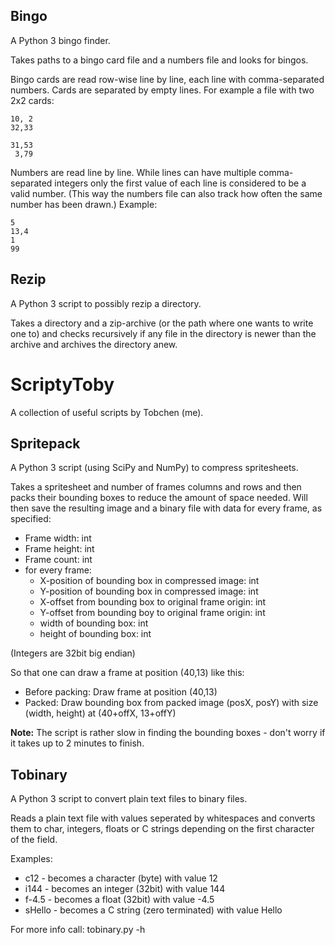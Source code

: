 ## Bingo ##

A Python 3 bingo finder.

Takes paths to a bingo card file and a numbers file and looks for bingos.

Bingo cards are read row-wise line by line, each line with comma-separated
numbers. Cards are separated by empty lines. For example a file with two 2x2
cards:
```
10, 2
32,33

31,53
 3,79
```
Numbers are read line by line. While lines can have multiple comma-separated
integers only the first value of each line is considered to be a valid number.
(This way the numbers file can also track how often the same number has been
drawn.) Example:
```
5
13,4
1
99
```

## Rezip ##

A Python 3 script to possibly rezip a directory.

Takes a directory and a zip-archive (or the path where one wants to write one
to) and checks recursively if any file in the directory is newer than the
archive and archives the directory anew.

# ScriptyToby #

A collection of useful scripts by Tobchen (me).

## Spritepack ##

A Python 3 script (using SciPy and NumPy) to compress spritesheets.

Takes a spritesheet and number of frames columns and rows and then packs their
bounding boxes to reduce the amount of space needed. Will then save the
resulting image and a binary file with data for every frame, as specified:

- Frame width: int
- Frame height: int
- Frame count: int
- for every frame:
    - X-position of bounding box in compressed image: int
    - Y-position of bounding box in compressed image: int
    - X-offset from bounding box to original frame origin: int
    - Y-offset from bounding boy to original frame origin: int
    - width of bounding box: int
    - height of bounding box: int

(Integers are 32bit big endian)

So that one can draw a frame at position (40,13) like this:

- Before packing: Draw frame at position (40,13)
- Packed: Draw bounding box from packed image (posX, posY) with size (width, height) at (40+offX, 13+offY)

**Note:** The script is rather slow in finding the bounding boxes - don't worry
if it takes up to 2 minutes to finish.

## Tobinary ##

A Python 3 script to convert plain text files to binary files.

Reads a plain text file with values seperated by whitespaces and converts them
to char, integers, floats or C strings depending on the first character of the
field.

Examples:
- c12 - becomes a character (byte) with value 12
- i144 - becomes an integer (32bit) with value 144
- f-4.5 - becomes a float (32bit) with value -4.5
- sHello - becomes a C string (zero terminated) with value Hello

For more info call: tobinary.py -h
